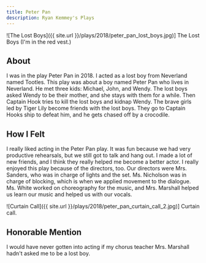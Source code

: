 ```yaml
---
title: Peter Pan
description: Ryan Kemmey's Plays
---
```


![The Lost Boys]({{ site.url }}/plays/2018/peter_pan_lost_boys.jpg)]
The Lost Boys (I'm in the red vest.)

## About
I was in the play Peter Pan in 2018. I acted as a lost boy from Neverland named Tootles. This play was about a boy named Peter Pan who lives in Neverland. He met three kids: Michael, John, and Wendy. The lost boys asked Wendy to be their mother, and she stays with them for a while. Then Captain Hook tries to kill the lost boys and kidnap Wendy. The brave girls led by Tiger Lily become friends with the lost boys. They go to Captain Hooks ship to defeat him, and he gets chased off by a crocodile.

## How I Felt
I really liked acting in the Peter Pan play. It was fun because we had very productive rehearsals, but we still got to talk and hang out. I made a lot of new friends, and I think they really helped me become a better actor. I really enjoyed this play because of the directors, too. Our directors were Mrs. Sanders, who was in charge of lights and the set. Ms. Nicholson was in charge of blocking, which is when we applied movement to the dialogue. Ms. White worked on choreography for the music, and Mrs. Marshall helped us learn our music and helped us with our vocals.

![Curtain Call]({{ site.url }}/plays/2018/peter_pan_curtain_call_2.jpg)]
Curtain call.

## Honorable Mention
I would have never gotten into acting if my chorus teacher Mrs. Marshall hadn't asked me to be a lost boy.
